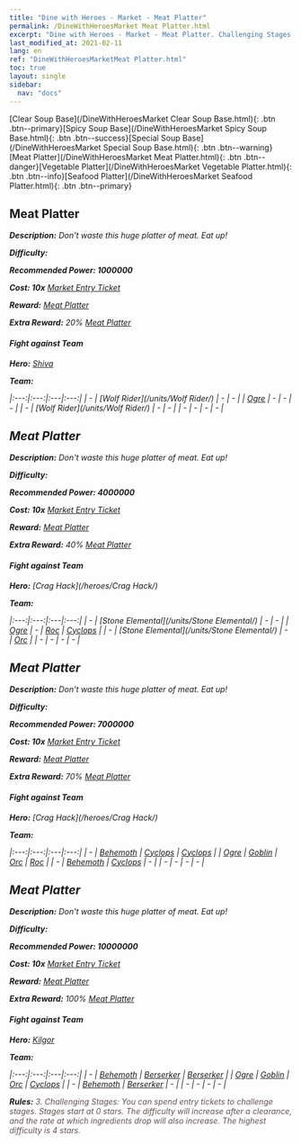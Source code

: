 ```yaml
---
title: "Dine with Heroes - Market - Meat Platter"
permalink: /DineWithHeroesMarket Meat Platter.html
excerpt: "Dine with Heroes - Market - Meat Platter. Challenging Stages: You can spend entry tickets to challenge stages. Stages start at 0 stars. The difficulty will increase after a clearance, and the rate at which ingredients drop will also increase."
last_modified_at: 2021-02-11
lang: en
ref: "DineWithHeroesMarketMeat Platter.html"
toc: true
layout: single
sidebar:
  nav: "docs"
---
```


[Clear Soup Base](/DineWithHeroesMarket Clear Soup Base.html){: .btn .btn--primary}[Spicy Soup Base](/DineWithHeroesMarket Spicy Soup Base.html){: .btn .btn--success}[Special Soup Base](/DineWithHeroesMarket Special Soup Base.html){: .btn .btn--warning}[Meat Platter](/DineWithHeroesMarket Meat Platter.html){: .btn .btn--danger}[Vegetable Platter](/DineWithHeroesMarket Vegetable Platter.html){: .btn .btn--info}[Seafood Platter](/DineWithHeroesMarket Seafood Platter.html){: .btn .btn--primary}

## Meat Platter <i class="fas fa-star"/>
 **Description:** Don't waste this huge platter of meat. Eat up!

 **Difficulty:** <i class="fas fa-star"/>

 **Recommended Power: 1000000**

 **Cost: 10x** [ Market Entry Ticket](/Items/con_3/)

 **Reward:** [ Meat Platter](/Items/con_397/)

 **Extra Reward:** 20% [ Meat Platter](/Items/con_397/)

#### Fight against Team
 **Hero:** [Shiva](/heroes/Shiva/)

 **Team:**



  |:---:|:---:|:---|:---:|
  | - | [Wolf Rider](/units/Wolf Rider/) | - | - | 
  | [Ogre](/units/Ogre/) | - | - | - | 
  | - | [Wolf Rider](/units/Wolf Rider/) | - | - | 
  | - | - | - | - | 


## Meat Platter <i class="fas fa-star"/><i class="fas fa-star"/>
 **Description:** Don't waste this huge platter of meat. Eat up!

 **Difficulty:** <i class="fas fa-star"/><i class="fas fa-star"/>

 **Recommended Power: 4000000**

 **Cost: 10x** [ Market Entry Ticket](/Items/con_3/)

 **Reward:** [ Meat Platter](/Items/con_397/)

 **Extra Reward:** 40% [ Meat Platter](/Items/con_397/)

#### Fight against Team
 **Hero:** [Crag Hack](/heroes/Crag Hack/)

 **Team:**



  |:---:|:---:|:---|:---:|
  | - | [Stone Elemental](/units/Stone Elemental/) | - | - | 
  | [Ogre](/units/Ogre/) | - | [Roc](/units/Roc/) | [Cyclops](/units/Cyclops/) | 
  | - | [Stone Elemental](/units/Stone Elemental/) | - | [Orc](/units/Orc/) | 
  | - | - | - | - | 


## Meat Platter <i class="fas fa-star"/><i class="fas fa-star"/><i class="fas fa-star"/>
 **Description:** Don't waste this huge platter of meat. Eat up!

 **Difficulty:** <i class="fas fa-star"/><i class="fas fa-star"/><i class="fas fa-star"/>

 **Recommended Power: 7000000**

 **Cost: 10x** [ Market Entry Ticket](/Items/con_3/)

 **Reward:** [ Meat Platter](/Items/con_397/)

 **Extra Reward:** 70% [ Meat Platter](/Items/con_397/)

#### Fight against Team
 **Hero:** [Crag Hack](/heroes/Crag Hack/)

 **Team:**



  |:---:|:---:|:---|:---:|
  | - | [Behemoth](/units/Behemoth/) | [Cyclops](/units/Cyclops/) | [Cyclops](/units/Cyclops/) | 
  | [Ogre](/units/Ogre/) | [Goblin](/units/Goblin/) | [Orc](/units/Orc/) | [Roc](/units/Roc/) | 
  | - | [Behemoth](/units/Behemoth/) | [Cyclops](/units/Cyclops/) | - | 
  | - | - | - | - | 


## Meat Platter <i class="fas fa-star"/><i class="fas fa-star"/><i class="fas fa-star"/><i class="fas fa-star"/>
 **Description:** Don't waste this huge platter of meat. Eat up!

 **Difficulty:** <i class="fas fa-star"/><i class="fas fa-star"/><i class="fas fa-star"/><i class="fas fa-star"/>

 **Recommended Power: 10000000**

 **Cost: 10x** [ Market Entry Ticket](/Items/con_3/)

 **Reward:** [ Meat Platter](/Items/con_397/)

 **Extra Reward:** 100% [ Meat Platter](/Items/con_397/)

#### Fight against Team
 **Hero:** [Kilgor](/heroes/Kilgor/)

 **Team:**



  |:---:|:---:|:---|:---:|
  | - | [Behemoth](/units/Behemoth/) | [Berserker](/units/Berserker/) | [Berserker](/units/Berserker/) | 
  | [Ogre](/units/Ogre/) | [Goblin](/units/Goblin/) | [Orc](/units/Orc/) | [Cyclops](/units/Cyclops/) | 
  | - | [Behemoth](/units/Behemoth/) | [Berserker](/units/Berserker/) | - | 
  | - | - | - | - | 




 **Rules:** <span style="color: #645252">3. Challenging Stages: You can spend entry tickets to challenge stages. Stages start at 0 stars. The difficulty will increase after a clearance, and the rate at which ingredients drop will also increase. The highest difficulty is 4 stars.</span><br/><span style="color: #ffffff;font-size:6px">　</span><br/>

